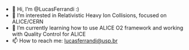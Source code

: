 - 👋 Hi, I’m @LucasFerrandi :)
- 👀 I’m interested in Relativistic Heavy Ion Collisions, focused on ALICE/CERN
- 🌱 I’m currently learning how to use ALICE O2 framework and working with Quality Control for ALICE
- 📫 How to reach me: lucasferrandi@usp.br

<!---
LucasFerrandi/LucasFerrandi is a ✨ special ✨ repository because its `README.md` (this file) appears on your GitHub profile.
You can click the Preview link to take a look at your changes.
--->
